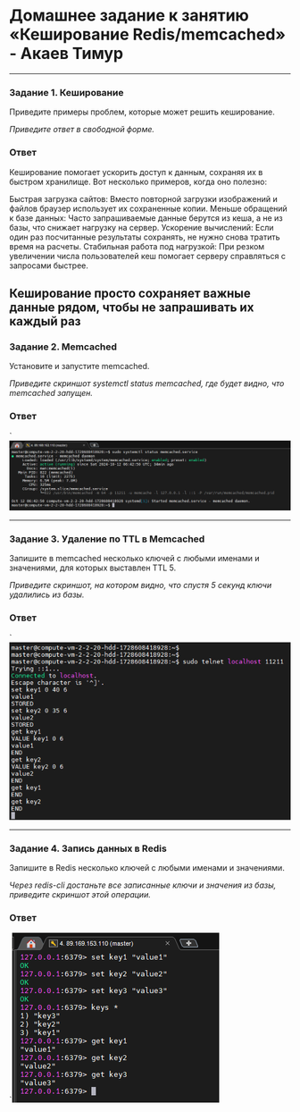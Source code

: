 # Домашнее задание к занятию «Кеширование Redis/memcached» - Акаев Тимур


---

### Задание 1. Кеширование 

Приведите примеры проблем, которые может решить кеширование. 

*Приведите ответ в свободной форме.*

### Ответ

Кеширование помогает ускорить доступ к данным, сохраняя их в быстром хранилище. Вот несколько примеров, когда оно полезно:

Быстрая загрузка сайтов: Вместо повторной загрузки изображений и файлов браузер использует их сохраненные копии.
Меньше обращений к базе данных: Часто запрашиваемые данные берутся из кеша, а не из базы, что снижает нагрузку на сервер.
Ускорение вычислений: Если один раз посчитанные результаты сохранять, не нужно снова тратить время на расчеты.
Стабильная работа под нагрузкой: При резком увеличении числа пользователей кеш помогает серверу справляться с запросами быстрее.

Кеширование просто сохраняет важные данные рядом, чтобы не запрашивать их каждый раз
---

### Задание 2. Memcached

Установите и запустите memcached.

*Приведите скриншот systemctl status memcached, где будет видно, что memcached запущен.*

### Ответ

`![Status Memcached](https://github.com/timurgithub/sdb-homeworks-cache/blob/main/img/2.png)

---

### Задание 3. Удаление по TTL в Memcached

Запишите в memcached несколько ключей с любыми именами и значениями, для которых выставлен TTL 5. 

*Приведите скриншот, на котором видно, что спустя 5 секунд ключи удалились из базы.*

### Ответ

`![TTL Memcached](https://github.com/timurgithub/sdb-homeworks-cache/blob/main/img/3.png)

---

### Задание 4. Запись данных в Redis

Запишите в Redis несколько ключей с любыми именами и значениями. 

*Через redis-cli достаньте все записанные ключи и значения из базы, приведите скриншот этой операции.*

### Ответ

`![Redis](https://github.com/timurgithub/sdb-homeworks-cache/blob/main/img/4.png)